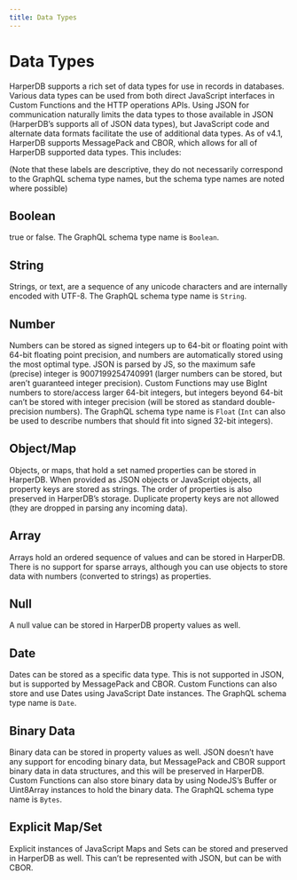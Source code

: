 ```yaml
---
title: Data Types
---
```


# Data Types

HarperDB supports a rich set of data types for use in records in databases. Various data types can be used from both direct JavaScript interfaces in Custom Functions and the HTTP operations APIs. Using JSON for communication naturally limits the data types to those available in JSON (HarperDB’s supports all of JSON data types), but JavaScript code and alternate data formats facilitate the use of additional data types. As of v4.1, HarperDB supports MessagePack and CBOR, which allows for all of HarperDB supported data types. This includes:

(Note that these labels are descriptive, they do not necessarily correspond to the GraphQL schema type names, but the schema type names are noted where possible)

## Boolean

true or false. The GraphQL schema type name is `Boolean`.

## String

Strings, or text, are a sequence of any unicode characters and are internally encoded with UTF-8. The GraphQL schema type name is `String`.

## Number

Numbers can be stored as signed integers up to 64-bit or floating point with 64-bit floating point precision, and numbers are automatically stored using the most optimal type. JSON is parsed by JS, so the maximum safe (precise) integer is 9007199254740991 (larger numbers can be stored, but aren’t guaranteed integer precision). Custom Functions may use BigInt numbers to store/access larger 64-bit integers, but integers beyond 64-bit can’t be stored with integer precision (will be stored as standard double-precision numbers). The GraphQL schema type name is `Float` (`Int` can also be used to describe numbers that should fit into signed 32-bit integers).

## Object/Map

Objects, or maps, that hold a set named properties can be stored in HarperDB. When provided as JSON objects or JavaScript objects, all property keys are stored as strings. The order of properties is also preserved in HarperDB’s storage. Duplicate property keys are not allowed (they are dropped in parsing any incoming data).

## Array

Arrays hold an ordered sequence of values and can be stored in HarperDB. There is no support for sparse arrays, although you can use objects to store data with numbers (converted to strings) as properties.

## Null

A null value can be stored in HarperDB property values as well.

## Date

Dates can be stored as a specific data type. This is not supported in JSON, but is supported by MessagePack and CBOR. Custom Functions can also store and use Dates using JavaScript Date instances. The GraphQL schema type name is `Date`.

## Binary Data

Binary data can be stored in property values as well. JSON doesn’t have any support for encoding binary data, but MessagePack and CBOR support binary data in data structures, and this will be preserved in HarperDB. Custom Functions can also store binary data by using NodeJS’s Buffer or Uint8Array instances to hold the binary data. The GraphQL schema type name is `Bytes`.

## Explicit Map/Set

Explicit instances of JavaScript Maps and Sets can be stored and preserved in HarperDB as well. This can’t be represented with JSON, but can be with CBOR.
